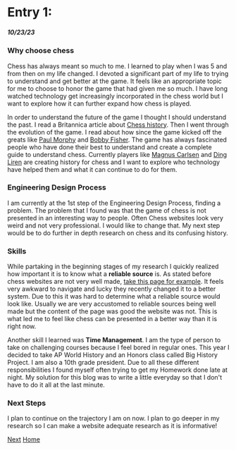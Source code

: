 # Entry 1: 
##### 10/23/23

### Why choose chess
Chess has always meant so much to me. I learned to play when I was 5 and from then on my life changed. I devoted a significant part of my life to trying to understand and get better at the game. It feels like an appropriate topic for me to choose to honor the game that had given me so much. I have long watched technology get increasingly incorporated in the chess world but I want to explore how it can further expand how chess is played.

In order to understand the future of the game I thought I should understand the past. I read a Britannica article about [Chess history](https://www.britannica.com/topic/chess/History). Then I went through the evolution of the game. I read about how since the game kicked off the greats like [Paul Morphy](https://worldchesshof.org/chess-hall-of-fame/paul-morphy) and [Bobby Fisher](https://worldchesshof.org/hof-inductee/robert-bobby-james-fischer). The game has always fascinated people who have done their best to understand and create a complete guide to understand chess. Currently players like [Magnus Carlsen](https://www.britannica.com/biography/Magnus-Carlsen) and [Ding Liren](https://www.britannica.com/biography/Ding-Liren) are creating history for chess and I want to explore who technology have helped them and what it can continue to do for them. 

### Engineering Design Process
I am currently at the 1st step of the Engineering Design Process, finding a problem. The problem that I found was that the game of chess is not presented in an interesting way to people. Often Chess websites look very weird and not very professional. I would like to change that. My next step would be to do further  in depth research on chess and its confusing history.

### Skills

While partaking in the beginning stages of my research I quickly realized how important it is to know what a **reliable source** is. As stated before chess websites are not very well made, [take this page for example](https://www.uschess.org/index.php/Player/Rating-Lookup-Old-format.html). It feels very awkward to navigate and lucky they recently changed it to a better system. Due to this it was hard to determine what a reliable source would look like. Usually we are very accustomed to reliable sources being well made but the content of the page was good the website was not. This is what led me to feel like chess can be presented in a better way than it is right now.

Another skill I learned was **Time Management**. I am the type of person to take on challenging courses because I feel bored in regular ones. This year I decided to take AP World History and an Honors class called Big History Project. I am also a 10th grade president. Due to all these different responsibilities I found myself often trying to get my Homework done late at night. My solution for this blog was to write a little everyday so that I don't have to do it all at the last minute.

### Next Steps
I plan to continue on the trajectory I am on now. I plan to go deeper in my research so I can make a website adequate research as it is informative!


[Next](entry02.md)
[Home](../README.md)
